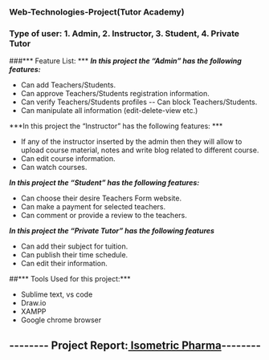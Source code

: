 ### Web-Technologies-Project(Tutor Academy) 

### Type of user: 1. Admin, 2. Instructor, 3. Student, 4. Private Tutor 
###*** Feature List: ***
***In this project the “Admin” has the following features:***
* Can add Teachers/Students.
* Can approve Teachers/Students registration information. 
* Can verify Teachers/Students profiles -- Can block Teachers/Students.
* Can manipulate all information (edit-delete-view etc.) 

***In this project the “Instructor” has the following features: ***
*	If any of the instructor inserted by the admin then they will allow to upload 
  course material, notes and write blog related to different course.
*	Can edit course information.
*	Can watch courses.  

***In this project the “Student” has the following features:***
*	Can choose their desire Teachers Form website.
*	Can make a payment for selected teachers. 
*	Can comment or provide a review to the teachers.

***In this project the “Private Tutor” has the following features***
*	Can add their subject for tuition.
*	Can publish their time schedule. 
*	Can edit their information.

##*** Tools Used for this project:***
*	Sublime text, vs code
*	Draw.io
*	XAMPP
*	Google chrome browser


## -------- Project Report:[ Isometric Pharma](https://drive.google.com/file/d/1C_JmiL8Y4LvY262xjX4vpgISR68SIHca/view?usp=sharing)--------

